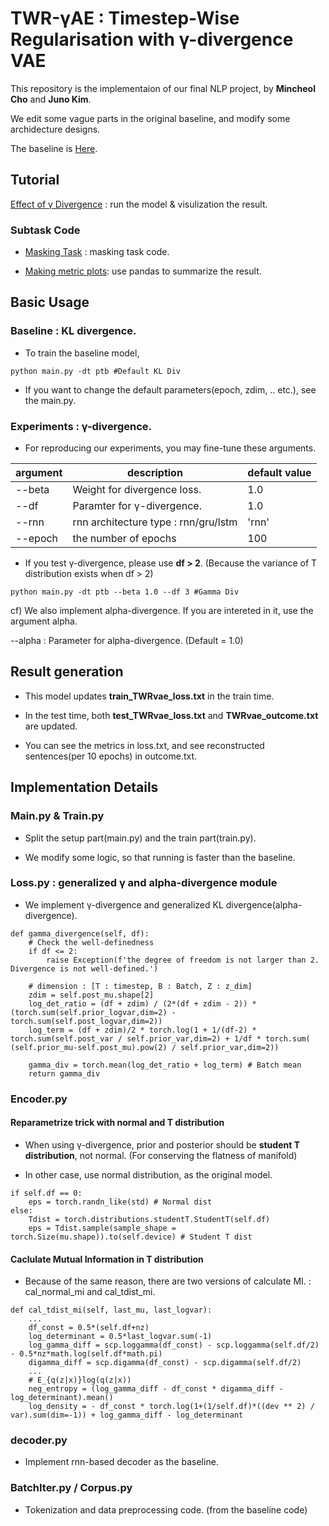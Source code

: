 # TWR-γAE : Timestep-Wise Regularisation with γ-divergence VAE


This repository is the implementaion of our final NLP project, by **Mincheol Cho** and **Juno Kim**.

We edit some vague parts in the original baseline, and modify some archidecture designs.

The baseline is [Here](https://github.com/ruizheliUOA/TWR-VAE/).

## Tutorial

[Effect of γ Divergence](https://github.com/Mincheol2/VAAE/blob/main/TWR-%CE%B3AE/TWR_VAE_colab.ipynb) : run the model & visulization the result.

### Subtask Code

- [Masking Task](https://github.com/Mincheol2/VAAE/blob/main/TWR-%CE%B3AE/TWR-VAE%20masking.ipynb) : masking task code.

- [Making metric plots](https://github.com/Mincheol2/VAAE/blob/main/TWR-%CE%B3AE/Make_PPLplot.ipynb): use pandas to summarize the result.

## Basic Usage

### Baseline : KL divergence.

- To train the baseline model,

```
python main.py -dt ptb #Default KL Div
```

- If you want to change the default parameters(epoch, zdim, .. etc.), see the main.py.


### Experiments : γ-divergence.

- For reproducing our experiments, you may fine-tune these arguments.

|argument|description|default value|
|------|---|---|
|--beta|Weight for divergence loss. |1.0|
|--df |Paramter for γ-divergence.|1.0|
|--rnn|rnn architecture type : rnn/gru/lstm|'rnn'|
|--epoch| the number of epochs| 100 |

- If you test γ-divergence, please use **df > 2**. (Because the variance of T distribution exists when df > 2)

```
python main.py -dt ptb --beta 1.0 --df 3 #Gamma Div
```

cf) We also implement alpha-divergence. If you are intereted in it, use the argument alpha.

--alpha : Parameter for alpha-divergence. (Default = 1.0)


## Result generation

- This model updates **train_TWRvae_loss.txt** in the train time. 

- In the test time, both **test_TWRvae_loss.txt** and **TWRvae_outcome.txt** are updated.

- You can see the metrics in loss.txt, and see reconstructed sentences(per 10 epochs) in outcome.txt. 



## Implementation Details

### Main.py & Train.py

- Split the setup part(main.py) and the train part(train.py).

- We modify some logic, so that running is faster than the baseline.

### Loss.py : generalized γ and alpha-divergence module

- We implement γ-divergence and generalized KL divergence(alpha-divergence).

```
def gamma_divergence(self, df):
    # Check the well-definedness
    if df <= 2:
        raise Exception(f'the degree of freedom is not larger than 2. Divergence is not well-defined.')

    # dimension : [T : timestep, B : Batch, Z : z_dim]
    zdim = self.post_mu.shape[2]
    log_det_ratio = (df + zdim) / (2*(df + zdim - 2)) * (torch.sum(self.prior_logvar,dim=2) - torch.sum(self.post_logvar,dim=2))
    log_term = (df + zdim)/2 * torch.log(1 + 1/(df-2) * torch.sum(self.post_var / self.prior_var,dim=2) + 1/df * torch.sum( (self.prior_mu-self.post_mu).pow(2) / self.prior_var,dim=2))

    gamma_div = torch.mean(log_det_ratio + log_term) # Batch mean
    return gamma_div
```

### Encoder.py

#### Reparametrize trick with normal and T distribution

- When using γ-divergence, prior and posterior should be **student T distribution**, not normal. (For conserving the flatness of manifold)

- In other case, use normal distribution, as the original model.

```
if self.df == 0:
    eps = torch.randn_like(std) # Normal dist
else:
    Tdist = torch.distributions.studentT.StudentT(self.df)
    eps = Tdist.sample(sample_shape = torch.Size(mu.shape)).to(self.device) # Student T dist
```

#### Caclulate Mutual Information in T distribution

- Because of the same reason, there are two versions of calculate MI. : cal_normal_mi and cal_tdist_mi. 

```
def cal_tdist_mi(self, last_mu, last_logvar):
    ...
    df_const = 0.5*(self.df+nz)
    log_determinant = 0.5*last_logvar.sum(-1)
    log_gamma_diff = scp.loggamma(df_const) - scp.loggamma(self.df/2) - 0.5*nz*math.log(self.df*math.pi)
    digamma_diff = scp.digamma(df_const) - scp.digamma(self.df/2)
    ...
    # E_{q(z|x)}log(q(z|x))
    neg_entropy = (log_gamma_diff - df_const * digamma_diff - log_determinant).mean()
    log_density = - df_const * torch.log(1+(1/self.df)*((dev ** 2) / var).sum(dim=-1)) + log_gamma_diff - log_determinant
```

### decoder.py

- Implement rnn-based decoder as the baseline.

### BatchIter.py / Corpus.py

- Tokenization and data preprocessing code. (from the baseline code)
